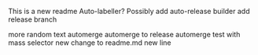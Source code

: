 This is a new readme
Auto-labeller?
Possibly add auto-release builder
add release branch

more random text
automerge
automerge to release
automerge test with mass selector
new change to readme.md
new line
